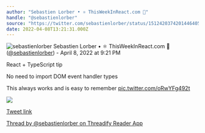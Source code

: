```yaml
---
author: "Sebastien Lorber • ⚛️ ThisWeekInReact.com 📨"
handle: "@sebastienlorber"
source: "https://twitter.com/sebastienlorber/status/1512420374201446405"
date: 2022-04-08T13:21:31.000Z
---
```


![sebastienlorber](https://pbs.twimg.com/profile_images/573206276819140608/gKAusMeX_normal.jpeg)
Sebastien Lorber • ⚛️ ThisWeekInReact.com 📨 ([@sebastienlorber](https://twitter.com/sebastienlorber)) - April 8, 2022 at 9:21 PM

React + TypeScript tip

No need to import DOM event handler types

This always works and is easy to remember [pic.twitter.com/oRwYFg492t](https://twitter.com/sebastienlorber/status/1512420374201446405/photo/1)

![](https://pbs.twimg.com/media/FP0yFXbWQAwZowN.jpg)

[Tweet link](https://twitter.com/sebastienlorber/status/1512420374201446405)

[Thread by @sebastienlorber on Threadify Reader App](https://threadify.productsway.com/thread/1512420374201446405)
